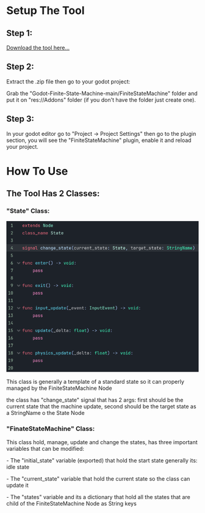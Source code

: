 <h1>Setup The Tool</h1>
<h2>Step 1:</h2>
<a href = "https://codeload.github.com/Kayzori/Godot-Finite-State-Machine/zip/refs/heads/main">Download the tool here...</a>
<h2>Step 2:</h2>
<p>Extract the .zip file then go to your godot project:</p>
<p>Grab the "Godot-Finite-State-Machine-main/FiniteStateMachine" folder and put it on "res://Addons" folder (if you don't have the folder just create one).</p>
<h2>Step 3:</h2>
<p>In your godot editor go to "Project -> Project Settings" then go to the plugin section, you will see the "FiniteStateMachine" plugin, enable it and reload your project.</p>
<h1>How To Use</h1>
<h2>The Tool Has 2 Classes:</h2>
<h3>"State" Class:</h3>
<img src = "Screenshots/State Source Code.png">
<p>This class is generally a template of a standard state so it can properly managed by the FiniteStateMachine Node</p>
<p>the class has "change_state" signal that has 2 args: first should be the current state that the machine update, second should be the target state as a StringName o the State Node</p>
<h3>"FinateStateMachine" Class:</h3>
<p>This class hold, manage, update and change the states, has three important variables that can be modified:</p>
<p>- The "initial_state" variable (exported) that hold the start state generally its: idle state</p>
<p>- The "current_state" variable that hold the current state so the class can update it</p>
<p>- The "states" variable and its a dictionary that hold all the states that are child of the FiniteStateMachine Node as String keys</p>
